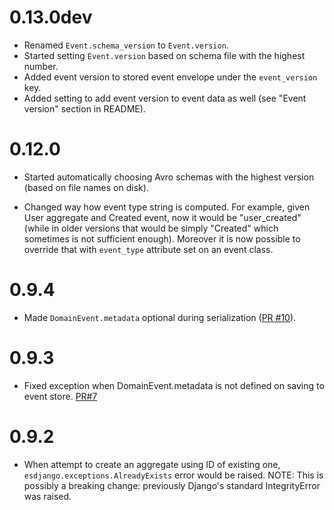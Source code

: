 0.13.0dev
======

- Renamed `Event.schema_version` to `Event.version`.
- Started setting `Event.version` based on schema file with the highest number.
- Added event version to stored event envelope under the `event_version` key.
- Added setting to add event version to event data as well (see "Event version" section in README).


0.12.0
======

- Started automatically choosing Avro schemas with the highest version
  (based on file names on disk).

- Changed way how event type string is computed. For example,
  given User aggregate and Created event, now it would be "user_created"
  (while in older versions that would be simply "Created" which sometimes
  is not sufficient enough). Moreover it is now possible to override that
  with `event_type` attribute set on an event class.

0.9.4
=====
- Made `DomainEvent.metadata` optional during serialization ([PR #10](https://github.com/ApplauseOSS/djangoevents/pull/10)).

0.9.3
=====
- Fixed exception when DomainEvent.metadata is not defined on saving to event store. [PR#7](https://github.com/ApplauseOSS/djangoevents/pull/7)

0.9.2
=====

- When attempt to create an aggregate using ID of existing one,
  `esdjango.exceptions.AlreadyExists` error would be raised.
  NOTE: This is possibly a breaking change: previously Django's
  standard IntegrityError was raised.
